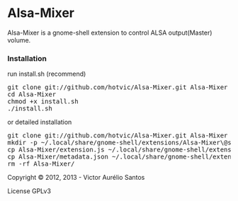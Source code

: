 Alsa-Mixer
==========
Alsa-Mixer is a gnome-shell extension to control ALSA output(Master) volume.

<h3> Installation </h3>
run install.sh (recommend)
<pre>
git clone git://github.com/hotvic/Alsa-Mixer.git Alsa-Mixer
cd Alsa-Mixer
chmod +x install.sh
./install.sh
</pre>
or detailed installation
<pre>
git clone git://github.com/hotvic/Alsa-Mixer.git Alsa-Mixer
mkdir -p ~/.local/share/gnome-shell/extensions/Alsa-Mixer\@so-dicas.info
cp Alsa-Mixer/extension.js ~/.local/share/gnome-shell/extensions/Alsa-Mixer\@so-dicas.info/
cp Alsa-Mixer/metadata.json ~/.local/share/gnome-shell/extensions/Alsa-Mixer\@so-dicas.info/
rm -rf Alsa-Mixer/
</pre>

Copyright © 2012, 2013 - Victor Aurélio Santos

License GPLv3
